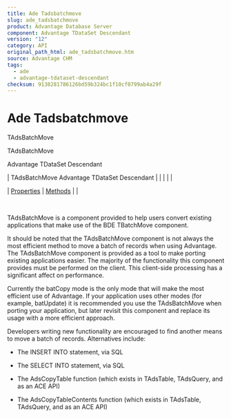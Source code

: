 ```yaml
---
title: Ade Tadsbatchmove
slug: ade_tadsbatchmove
product: Advantage Database Server
component: Advantage TDataSet Descendant
version: "12"
category: API
original_path_html: ade_tadsbatchmove.htm
source: Advantage CHM
tags:
  - ade
  - advantage-tdataset-descendant
checksum: 9138281786126bd59b324bc1f10cf0799ab4a29f
---
```


# Ade Tadsbatchmove

TAdsBatchMove

TAdsBatchMove

Advantage TDataSet Descendant

| TAdsBatchMove  Advantage TDataSet Descendant |  |  |  |  |

| [Properties](ade_tadsbatchmove_properties.md) | [Methods](ade_tadsbatchmove_methods.md) |  |

 

TAdsBatchMove is a component provided to help users convert existing applications that make use of the BDE TBatchMove component.

It should be noted that the TAdsBatchMove component is not always the most efficient method to move a batch of records when using Advantage. The TAdsBatchMove component is provided as a tool to make porting existing applications easier. The majority of the functionality this component provides must be performed on the client. This client-side processing has a significant affect on performance.

Currently the batCopy mode is the only mode that will make the most efficient use of Advantage. If your application uses other modes (for example, batUpdate) it is recommended you use the TAdsBatchMove when porting your application, but later revisit this component and replace its usage with a more efficient approach.

Developers writing new functionality are encouraged to find another means to move a batch of records. Alternatives include:

- The INSERT INTO statement, via SQL

- The SELECT INTO statement, via SQL

- The AdsCopyTable function (which exists in TAdsTable, TAdsQuery, and as an ACE API)

- The AdsCopyTableContents function (which exists in TAdsTable, TAdsQuery, and as an ACE API)
